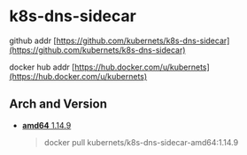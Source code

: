 # k8s-dns-sidecar

github addr [https://github.com/kubernets/k8s-dns-sidecar](https://github.com/kubernets/k8s-dns-sidecar)

docker hub addr [https://hub.docker.com/u/kubernets](https://hub.docker.com/u/kubernets)

## Arch and Version

- [**amd64** 1.14.9](https://hub.docker.com/r/kubernets/k8s-dns-sidecar-amd64)

    > docker pull kubernets/k8s-dns-sidecar-amd64:1.14.9
